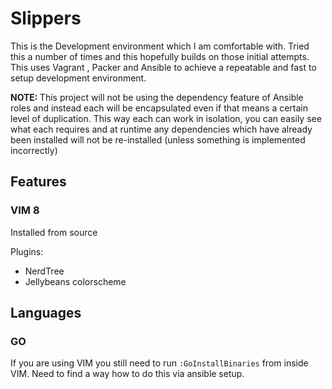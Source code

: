 # Slippers

This is the Development environment which I am comfortable with.  Tried this a number of times and this hopefully builds on those initial attempts.  This uses Vagrant , Packer and Ansible to achieve a repeatable and fast to setup development environment.

<strong>NOTE: </strong> This project will not be using the dependency feature of Ansible roles and instead each will be encapsulated even if that means a certain level of duplication.  This way each can work in isolation, you can easily see what each requires and at runtime any dependencies which have already been installed will not be re-installed (unless something is implemented incorrectly)

## Features

### VIM 8

Installed from source

Plugins:

- NerdTree
- Jellybeans colorscheme

## Languages

### GO

If you are using VIM you still need to run `:GoInstallBinaries` from inside VIM.  Need to find a way how to do this via ansible setup.

